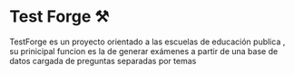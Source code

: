# Test Forge ⚒️
TestForge es un proyecto orientado a las escuelas de educación publica , su prinicipal funcion es la de generar exámenes a partir de una base de datos cargada de preguntas separadas por temas
